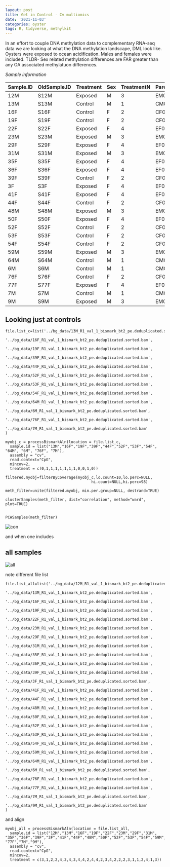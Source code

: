 ```yaml
---
layout: post
title: Get in Control - Cv multiomics
date: '2021-11-03'
categories: oyster
tags: R, tidyverse, methylkit
---
```


In an effort to couple DNA methylation data to complementary RNA-seq data we are looking at what the DNA methylation landscape, DML look like. Oysters were exposed to ocean acidification. Males and females were included.
TLDR- Sex related methylation differences are FAR greater than any OA associated methylatuon differences. 

*Sample information*

|Sample.ID|OldSample.ID|Treatment|Sex|TreatmentN|Parent.ID|
|---------|------------|---------|---|----------|---------|
|12M      |S12M        |Exposed  |M  |3         |EM05     |
|13M      |S13M        |Control  |M  |1         |CM04     |
|16F      |S16F        |Control  |F  |2         |CF05     |
|19F      |S19F        |Control  |F  |2         |CF08     |
|22F      |S22F        |Exposed  |F  |4         |EF02     |
|23M      |S23M        |Exposed  |M  |3         |EM04     |
|29F      |S29F        |Exposed  |F  |4         |EF07     |
|31M      |S31M        |Exposed  |M  |3         |EM06     |
|35F      |S35F        |Exposed  |F  |4         |EF08     |
|36F      |S36F        |Exposed  |F  |4         |EF05     |
|39F      |S39F        |Control  |F  |2         |CF06     |
|3F       |S3F         |Exposed  |F  |4         |EF06     |
|41F      |S41F        |Exposed  |F  |4         |EF03     |
|44F      |S44F        |Control  |F  |2         |CF03     |
|48M      |S48M        |Exposed  |M  |3         |EM03     |
|50F      |S50F        |Exposed  |F  |4         |EF01     |
|52F      |S52F        |Control  |F  |2         |CF07     |
|53F      |S53F        |Control  |F  |2         |CF02     |
|54F      |S54F        |Control  |F  |2         |CF01     |
|59M      |S59M        |Exposed  |M  |3         |EM01     |
|64M      |S64M        |Control  |M  |1         |CM05     |
|6M       |S6M         |Control  |M  |1         |CM02     |
|76F      |S76F        |Control  |F  |2         |CF04     |
|77F      |S77F        |Exposed  |F  |4         |EF04     |
|7M       |S7M         |Control  |M  |1         |CM01     |
|9M       |S9M         |Exposed  |M  |3         |EM02     |


## Looking just at controls

```
file.list_c=list('../bg_data/13M_R1_val_1_bismark_bt2_pe.deduplicated.sorted.bam',
                '../bg_data/16F_R1_val_1_bismark_bt2_pe.deduplicated.sorted.bam',
                '../bg_data/19F_R1_val_1_bismark_bt2_pe.deduplicated.sorted.bam',
                '../bg_data/39F_R1_val_1_bismark_bt2_pe.deduplicated.sorted.bam',
                '../bg_data/44F_R1_val_1_bismark_bt2_pe.deduplicated.sorted.bam',
                '../bg_data/52F_R1_val_1_bismark_bt2_pe.deduplicated.sorted.bam',
                '../bg_data/53F_R1_val_1_bismark_bt2_pe.deduplicated.sorted.bam',
                '../bg_data/54F_R1_val_1_bismark_bt2_pe.deduplicated.sorted.bam',
                '../bg_data/64M_R1_val_1_bismark_bt2_pe.deduplicated.sorted.bam',
                '../bg_data/6M_R1_val_1_bismark_bt2_pe.deduplicated.sorted.bam',
                '../bg_data/76F_R1_val_1_bismark_bt2_pe.deduplicated.sorted.bam',
                '../bg_data/7M_R1_val_1_bismark_bt2_pe.deduplicated.sorted.bam'
)
```

```
myobj_c = processBismarkAln(location = file.list_c,
  sample.id = list("13M","16F","19F","39F","44F","52F","53F","54F", "64M", "6M", "76F", "7M"),
  assembly = "cv",
  read.context="CpG",
  mincov=2,
  treatment = c(0,1,1,1,1,1,1,1,0,0,1,0))
```

```
filtered.myobj=filterByCoverage(myobj_c,lo.count=10,lo.perc=NULL,
                                      hi.count=NULL,hi.perc=98)

meth_filter=unite(filtered.myobj, min.per.group=NULL, destrand=TRUE)

clusterSamples(meth_filter, dist="correlation", method="ward", plot=TRUE)


PCASamples(meth_filter)

```


![con](http://gannet.fish.washington.edu/seashell/snaps/2018_L18-adult-methylation____RStudio_Server_2021-11-05_09-34-18.png)



and when one includes
## all samples

![all](http://gannet.fish.washington.edu/seashell/snaps/2018_L18-adult-methylation____RStudio_Server_2021-11-05_09-35-34.png)


note different file list

```
file.list_all=list('../bg_data/12M_R1_val_1_bismark_bt2_pe.deduplicated.sorted.bam',
                '../bg_data/13M_R1_val_1_bismark_bt2_pe.deduplicated.sorted.bam',
                '../bg_data/16F_R1_val_1_bismark_bt2_pe.deduplicated.sorted.bam',
                '../bg_data/19F_R1_val_1_bismark_bt2_pe.deduplicated.sorted.bam',
                '../bg_data/22F_R1_val_1_bismark_bt2_pe.deduplicated.sorted.bam',
                '../bg_data/23M_R1_val_1_bismark_bt2_pe.deduplicated.sorted.bam',
                '../bg_data/29F_R1_val_1_bismark_bt2_pe.deduplicated.sorted.bam',
                '../bg_data/31M_R1_val_1_bismark_bt2_pe.deduplicated.sorted.bam',
                '../bg_data/35F_R1_val_1_bismark_bt2_pe.deduplicated.sorted.bam',
                '../bg_data/36F_R1_val_1_bismark_bt2_pe.deduplicated.sorted.bam',
                '../bg_data/39F_R1_val_1_bismark_bt2_pe.deduplicated.sorted.bam',
                '../bg_data/3F_R1_val_1_bismark_bt2_pe.deduplicated.sorted.bam',
                '../bg_data/41F_R1_val_1_bismark_bt2_pe.deduplicated.sorted.bam',
                '../bg_data/44F_R1_val_1_bismark_bt2_pe.deduplicated.sorted.bam',
                '../bg_data/48M_R1_val_1_bismark_bt2_pe.deduplicated.sorted.bam',
                '../bg_data/50F_R1_val_1_bismark_bt2_pe.deduplicated.sorted.bam',
                '../bg_data/52F_R1_val_1_bismark_bt2_pe.deduplicated.sorted.bam',
                '../bg_data/53F_R1_val_1_bismark_bt2_pe.deduplicated.sorted.bam',
                '../bg_data/54F_R1_val_1_bismark_bt2_pe.deduplicated.sorted.bam',
                '../bg_data/59M_R1_val_1_bismark_bt2_pe.deduplicated.sorted.bam',
                '../bg_data/64M_R1_val_1_bismark_bt2_pe.deduplicated.sorted.bam',
                '../bg_data/6M_R1_val_1_bismark_bt2_pe.deduplicated.sorted.bam',
                '../bg_data/76F_R1_val_1_bismark_bt2_pe.deduplicated.sorted.bam',
                '../bg_data/77F_R1_val_1_bismark_bt2_pe.deduplicated.sorted.bam',
                '../bg_data/7M_R1_val_1_bismark_bt2_pe.deduplicated.sorted.bam',
                '../bg_data/9M_R1_val_1_bismark_bt2_pe.deduplicated.sorted.bam'
)
```
and align


```
myobj_all = processBismarkAln(location = file.list_all,
  sample.id = list("12M","13M","16F","19F","22F","23M","29F","31M", "35F","36F","39F","3F","41F","44F","48M","50F","52F","53F","54F","59M","64M","6M","76F", "77F","7M","9M"),
  assembly = "cv",
  read.context="CpG",
  mincov=2,
  treatment = c(3,1,2,2,4,3,4,3,4,4,2,4,4,2,3,4,2,2,2,3,1,1,2,4,1,3))
```
